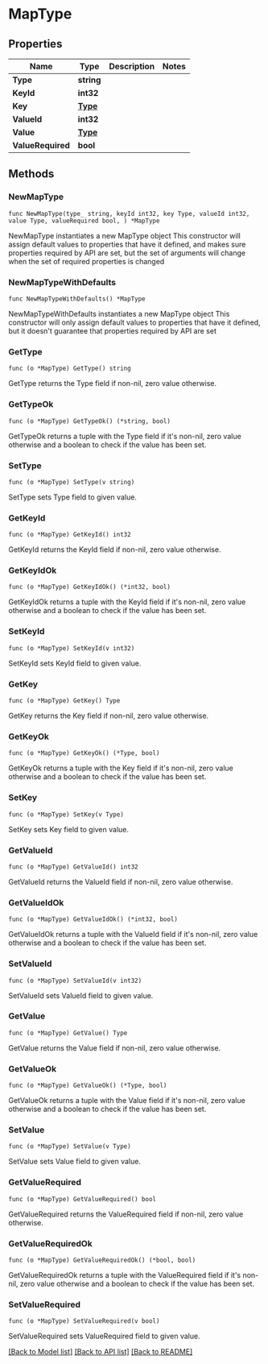 # MapType

## Properties

Name | Type | Description | Notes
------------ | ------------- | ------------- | -------------
**Type** | **string** |  | 
**KeyId** | **int32** |  | 
**Key** | [**Type**](Type.md) |  | 
**ValueId** | **int32** |  | 
**Value** | [**Type**](Type.md) |  | 
**ValueRequired** | **bool** |  | 

## Methods

### NewMapType

`func NewMapType(type_ string, keyId int32, key Type, valueId int32, value Type, valueRequired bool, ) *MapType`

NewMapType instantiates a new MapType object
This constructor will assign default values to properties that have it defined,
and makes sure properties required by API are set, but the set of arguments
will change when the set of required properties is changed

### NewMapTypeWithDefaults

`func NewMapTypeWithDefaults() *MapType`

NewMapTypeWithDefaults instantiates a new MapType object
This constructor will only assign default values to properties that have it defined,
but it doesn't guarantee that properties required by API are set

### GetType

`func (o *MapType) GetType() string`

GetType returns the Type field if non-nil, zero value otherwise.

### GetTypeOk

`func (o *MapType) GetTypeOk() (*string, bool)`

GetTypeOk returns a tuple with the Type field if it's non-nil, zero value otherwise
and a boolean to check if the value has been set.

### SetType

`func (o *MapType) SetType(v string)`

SetType sets Type field to given value.


### GetKeyId

`func (o *MapType) GetKeyId() int32`

GetKeyId returns the KeyId field if non-nil, zero value otherwise.

### GetKeyIdOk

`func (o *MapType) GetKeyIdOk() (*int32, bool)`

GetKeyIdOk returns a tuple with the KeyId field if it's non-nil, zero value otherwise
and a boolean to check if the value has been set.

### SetKeyId

`func (o *MapType) SetKeyId(v int32)`

SetKeyId sets KeyId field to given value.


### GetKey

`func (o *MapType) GetKey() Type`

GetKey returns the Key field if non-nil, zero value otherwise.

### GetKeyOk

`func (o *MapType) GetKeyOk() (*Type, bool)`

GetKeyOk returns a tuple with the Key field if it's non-nil, zero value otherwise
and a boolean to check if the value has been set.

### SetKey

`func (o *MapType) SetKey(v Type)`

SetKey sets Key field to given value.


### GetValueId

`func (o *MapType) GetValueId() int32`

GetValueId returns the ValueId field if non-nil, zero value otherwise.

### GetValueIdOk

`func (o *MapType) GetValueIdOk() (*int32, bool)`

GetValueIdOk returns a tuple with the ValueId field if it's non-nil, zero value otherwise
and a boolean to check if the value has been set.

### SetValueId

`func (o *MapType) SetValueId(v int32)`

SetValueId sets ValueId field to given value.


### GetValue

`func (o *MapType) GetValue() Type`

GetValue returns the Value field if non-nil, zero value otherwise.

### GetValueOk

`func (o *MapType) GetValueOk() (*Type, bool)`

GetValueOk returns a tuple with the Value field if it's non-nil, zero value otherwise
and a boolean to check if the value has been set.

### SetValue

`func (o *MapType) SetValue(v Type)`

SetValue sets Value field to given value.


### GetValueRequired

`func (o *MapType) GetValueRequired() bool`

GetValueRequired returns the ValueRequired field if non-nil, zero value otherwise.

### GetValueRequiredOk

`func (o *MapType) GetValueRequiredOk() (*bool, bool)`

GetValueRequiredOk returns a tuple with the ValueRequired field if it's non-nil, zero value otherwise
and a boolean to check if the value has been set.

### SetValueRequired

`func (o *MapType) SetValueRequired(v bool)`

SetValueRequired sets ValueRequired field to given value.



[[Back to Model list]](../README.md#documentation-for-models) [[Back to API list]](../README.md#documentation-for-api-endpoints) [[Back to README]](../README.md)


